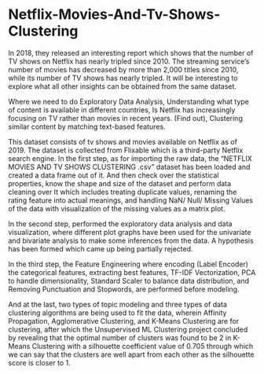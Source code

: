 # Netflix-Movies-And-Tv-Shows-Clustering

In 2018, they released an interesting report which shows that the number of TV shows
on Netflix has nearly tripled since 2010. The streaming service’s number of movies has
decreased by more than 2,000 titles since 2010, while its number of TV shows has nearly
tripled. It will be interesting to explore what all other insights can be obtained from the
same dataset.

Where we need to do Exploratory Data Analysis, Understanding what type of content
is available in different countries, Is Netflix has increasingly focusing on TV rather than
movies in recent years. (Find out), Clustering similar content by matching text-based
features.

This dataset consists of tv shows and movies available on Netflix as of 2019. The dataset
is collected from Flixable which is a third-party Netflix search engine.
In the first step, as for importing the raw data, the “NETFLIX MOVIES AND TV SHOWS
CLUSTERING .csv” dataset has been loaded and created a data frame out of it. And then
check over the statistical properties, know the shape and size of the dataset and
perform data cleaning over It which includes treating duplicate values, renaming the
rating feature into actual meanings, and handling NaN/ Null/ Missing Values of the
data with visualization of the missing values as a matrix plot.

In the second step, performed the exploratory data analysis and data visualization,
where different plot graphs have been used for the univariate and bivariate analysis to
make some inferences from the data. A hypothesis has been formed which came up
being partially rejected.

In the third step, the Feature Engineering where encoding (Label Encoder) the
categorical features, extracting best features, TF-IDF Vectorization, PCA to handle
dimensionality, Standard Scaler to balance data distribution, and Removing
Punctuation and Stopwords, are performed before modeling.

And at the last, two types of topic modeling and three types of data clustering
algorithms are being used to fit the data, wherein Affinity Propagation, Agglomerative
Clustering, and K-Means Clustering are for clustering, after which the Unsupervised ML
Clustering project concluded by revealing that the optimal number of clusters was
found to be 2 in K-Means Clustering with a silhouette coefficient value of 0.705 through
which we can say that the clusters are well apart from each other as the silhouette
score is closer to 1.
